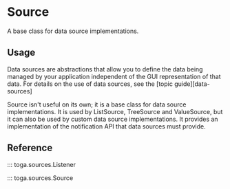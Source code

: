 # Source

A base class for data source implementations.

## Usage

Data sources are abstractions that allow you to define the data being
managed by your application independent of the GUI representation of
that data. For details on the use of data sources, see the
[topic guide][data-sources]

Source isn't useful on its own; it is a base class for data source
implementations. It is used by ListSource, TreeSource and ValueSource,
but it can also be used by custom data source implementations. It
provides an implementation of the notification API that data sources
must provide.

## Reference

::: toga.sources.Listener

::: toga.sources.Source
